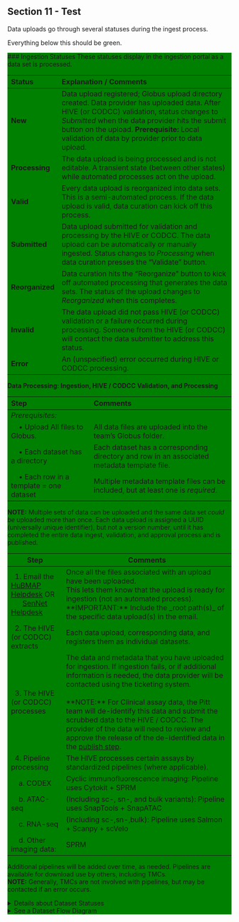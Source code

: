 
## Section 11 - Test

Data uploads go through several statuses during the ingest process.

Everything below this should be green.

  
<div style="background-color:green;">
### Ingestion Statuses 
These statuses display in the ingestion portal as a data set is processed.

| Status | Explanation / Comments |
|:---------------------|:----------------------------------------------------|
| **New** | Data upload registered; Globus upload directory created.  Data provider has uploaded data. After HIVE (or CODCC) validation, status changes to <em>Submitted </em>when the data provider hits the submit button on the upload. <strong>Prerequisite: </strong>Local validation of data by provider prior to data upload.|
| **Processing** |The data upload is being processed and is not editable. A transient state (between other states) while automated processes act on the upload.|
| **Valid** | Every data upload is reorganized into data sets. This is a semi-automated process. If the data upload is valid, data curation can kick off this process.|
| **Submitted** | Data upload submitted for validation and processing by the HIVE or CODCC. The data upload can be automatically or manually ingested. Status changes to _Processing_ when data curation presses the “Validate” button. |
| **Reorganized** | Data curation hits the “Reorganize” button to kick off automated processing that generates the data sets. The status of the upload changes to _Reorganized_ when this completes.|
| **Invalid** | The data upload did not pass HIVE (or CODCC) validation or a failure occurred during processing. Someone from the HIVE (or CODCC) will contact the data submitter to address this status. |
| **Error** | An (unspecified) error occurred during HIVE or CODCC processing. |
</details>

**Data Processing: Ingestion, HIVE / CODCC Validation, and Processing**

| Step | Comments |
|:---------------------|:----------------------------------------------------|
|_Prerequisites:_ | |
|&nbsp; &nbsp; • Upload All files to Globus. | All data files are uploaded into the team’s Globus folder. |
|&nbsp; &nbsp; • Each dataset has a directory | Each dataset has a corresponding directory and row in an associated metadata template file.|
|&nbsp; &nbsp; • Each row in a template = one dataset | Multiple metadata template files can be included, but at least one is _required_. |

<p><b>NOTE:</b> Multiple sets of data can be uploaded and the same data set <i>could be</i> uploaded more than once. <span style="background-color:green;">Each data upload</span> is assigned a UUID (universally unique identifier), but not a version number, until it has completed the entire data ingest, validation, and approval process and is published.</p>

<table>
<thead>
<tr><th>Step</th><th>Comments</th></tr>
</thead>
<tbody>
<tr>
<td>&nbsp; 1. Email the <a href="mailto:help@hubmapconsortium.org">HuBMAP Helpdesk</a> OR <br> &nbsp; &nbsp; &nbsp; <a href="mailto:help@sennetconsortium.org">SenNet Helpdesk</a></td>
<td>Once all the files associated with an upload have been uploaded. <br> This lets them know that the upload is ready for ingestion (not an automated process). <br> **IMPORTANT:** Include the _root path(s)_ of the specific data upload(s) in the email. </td>
</tr>
<tr>
<td>&nbsp; 2. The HIVE (or CODCC) extracts </td><td> Each data upload, corresponding data, and registers them as individual datasets. </td></tr>
<tr><td>&nbsp; 3. The HIVE (or CODCC) processes </td><td> The data and metadata that you have uploaded for ingestion. If ingestion fails, or if additional information is needed, the data provider will be contacted using the ticketing system.<br /><br /> **NOTE:** For Clinical assay data, the Pitt team will de-identify this data and submit the scrubbed data to the HIVE / CODCC. The provider of the data will need to review and approve the release of the de-identified data in the <a href="#publication">publish step</a>.
</td></tr>
<tr>
<td>&nbsp; 4. Pipeline processing </td><td> The HIVE processes certain assays by standardized pipelines (where applicable). </td></tr>
<tr><td>&nbsp; &nbsp; a. CODEX </td><td> Cyclic immunofluorescence imaging: Pipeline uses Cytokit + SPRM </td></tr> 
<tr><td>&nbsp; &nbsp; b. ATAC-seq </td><td> (Including sc-, sn-, and bulk variants): Pipeline uses SnapTools + SnapATAC </td></tr>
<tr><td>&nbsp; &nbsp; c. RNA-seq </td><td> (Including sc-,sn-,bulk): Pipeline uses Salmon + Scanpy + scVelo </td></tr>
<tr>
<td>&nbsp; &nbsp; d. Other imaging data: </td><td> SPRM </td></tr>
</tbody></table>
  
Additional pipelines will be added over time, as needed. Pipelines are available for download use by others, including TMCs. <br> **NOTE:** Generally, TMCs are not involved with pipelines, but may be contacted if an error occurs.

<details>
<summary>Details about Dataset Statuses </summary>

### Dataset Statuses 

These statuses apply to datasets created from a data upload. Once a data upload has been reorganized into datasets, each dataset passes through the system, ideally progressing from New to QA to Approved.

| Status | Explanation / Comments |
|:---------------------|:----------------------------------------------------|
| **New** | Data upload reorganized, broken into datasets, and status set to _New_. Data curation kicks off automated processes. If successful, status changes to _QA_. If these processes fail, the status changes to _Invalid_..|
| **QA** | Dataset is ready for pipeline processing OR for Provider approval (if no pipeline processing is needed). Status changes to _Processing_ when data curation presses the “Validate” button.|
| **Processing** |The data upload is being processed and is not editable. A transient state (between other states) while automated processes act on the upload.|
| **Approved** | Dataset approved by provider and any pipeline processing completed without errors. Dataset is ready for publication.|
| **Abandoned** | Dataset will not be further processed or published. There is no plan to advance this dataset. **NOTE:** At any point the data provider can elect to abandon the dataset.|
| **Invalid** | **ONLY PRIMARY DATASETS** Information is missing or incorrect in the dataset. Someone from the HIVE (or CODCC) will contact the data provider to address this status. |
| **Error** |**ONLY DERIVED DATASETS** Error(s) occurred during pipeline processing. Someone from the HIVE (or CODCC) will contact the data provider to address this status. |
</details>

<details>
<summary>See a Dataset Flow Diagram </summary>
  
#### Dataset Flow Diagram 

![flow diagram](DatasetFlow.png)

</details>

</div>
